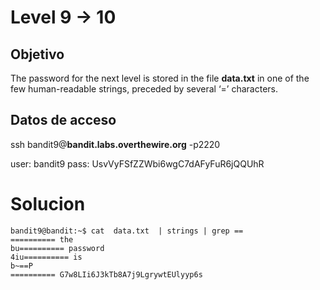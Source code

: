 # Level 9  -> 10

## Objetivo
The password for the next level is stored in the file **data.txt** in one of the few human-readable strings, preceded by several ‘=’ characters.

## Datos de acceso
ssh bandit9@**bandit.labs.overthewire.org** -p2220

user: bandit9
pass: UsvVyFSfZZWbi6wgC7dAFyFuR6jQQUhR

# Solucion 
```console
bandit9@bandit:~$ cat  data.txt  | strings | grep ==
========== the
bu========== password
4iu========== is
b~==P
========== G7w8LIi6J3kTb8A7j9LgrywtEUlyyp6s
```
